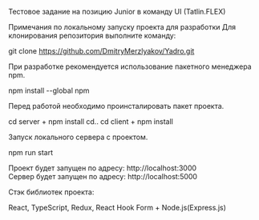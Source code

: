 Тестовое задание на позицию Junior в команду UI (Tatlin.FLEX)

Примечания по локальному запуску проекта для разработки
Для клонирования репозитория выполните команду:

git clone https://github.com/DmitryMerzlyakov/Yadro.git

При разработке рекомендуется использование пакетного менеджера npm.

npm install --global npm

Перед работой необходимо проинсталировать пакет проекта.

cd server + npm install
cd..
cd client + npm install

Запуск локального сервера с проектом.

npm run start

Проект будет запущен по адресу: http://localhost:3000  
Сервер будет запущен по адресу: http://localhost:5000

Стэк библиотек проекта:

React, TypeScript, Redux, React Hook Form + Node.js(Express.js)
